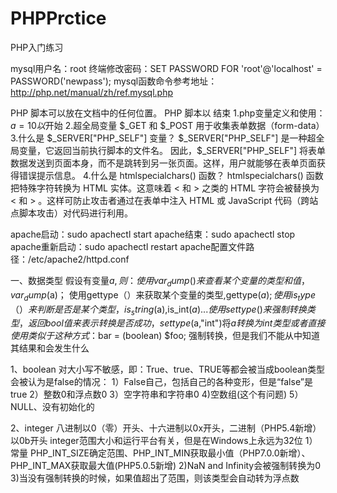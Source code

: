# PHPPrctice
PHP入门练习

mysql用户名：root
终端修改密码：SET PASSWORD FOR 'root'@'localhost' = PASSWORD('newpass');
mysql函数命令参考地址：http://php.net/manual/zh/ref.mysql.php

PHP 脚本可以放在文档中的任何位置。
PHP 脚本以 <?php 开始，以 ?> 结束
1.php变量定义和使用：$a=10以$开始
2.超全局变量 $_GET 和 $_POST 用于收集表单数据（form-data）
3.什么是 $_SERVER["PHP_SELF"] 变量？
  $_SERVER["PHP_SELF"] 是一种超全局变量，它返回当前执行脚本的文件名。
  因此，$_SERVER["PHP_SELF"] 将表单数据发送到页面本身，而不是跳转到另一张页面。这样，用户就能够在表单页面获得错误提示信息。
4.什么是 htmlspecialchars() 函数？
  htmlspecialchars() 函数把特殊字符转换为 HTML 实体。这意味着 < 和 > 之类的 HTML 字符会被替换为 &lt; 和 &gt; 。这样可防止攻击者通过在表单中注入 HTML 或 JavaScript 代码（跨站点脚本攻击）对代码进行利用。

apache启动：sudo apachectl start
apache结束：sudo apachectl stop
apache重新启动：sudo apachectl restart
apache配置文件路径：/etc/apache2/httpd.conf

一、数据类型
假设有变量$a,则：
  使用var_dump()来查看某个变量的类型和值，var_dump($a)；
  使用gettype（）来获取某个变量的类型,gettype($a);
  使用is_type（）来判断是否是某个类型，is_string($a),is_int($a)...
  使用settype()来强制转换类型，返回bool值来表示转换是否成功，settype($a,"int")将$a转换为int类型
  或者直接使用类似于这种方式：$bar = (boolean) $foo; 强制转换，但是我们不能从中知道其结果和会发生什么

1、boolean
对大小写不敏感，即：True、true、TRUE等都会被当成boolean类型
会被认为是false的情况：
1）False自己，包括自己的各种变形，但是“false”是true
2）整数0和浮点数0
3）空字符串和字符串0
4)空数组(这个有问题)
5）NULL、没有初始化的

2、integer
八进制以0（零）开头、十六进制以0x开头，二进制（PHP5.4新增）以0b开头
integer范围大小和运行平台有关，但是在Windows上永远为32位
1）常量
PHP_INT_SIZE确定范围、PHP_INT_MIN获取最小值（PHP7.0.0新增）、PHP_INT_MAX获取最大值(PHP5.0.5新增)
2)NaN and Infinity会被强制转换为0
3)当没有强制转换的时候，如果值超出了范围，则该类型会自动转为浮点数
